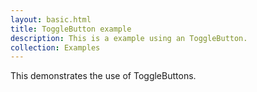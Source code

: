 ```yaml
---
layout: basic.html
title: ToggleButton example
description: This is a example using an ToggleButton.
collection: Examples
---
```


This demonstrates the use of ToggleButtons.
